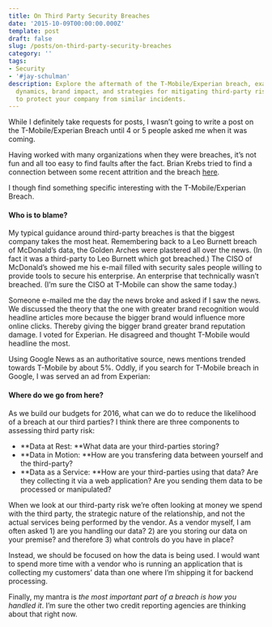 ```yaml
---
title: On Third Party Security Breaches
date: '2015-10-09T00:00:00.000Z'
template: post
draft: false
slug: /posts/on-third-party-security-breaches
category: ''
tags:
- Security
- '#jay-schulman'
description: Explore the aftermath of the T-Mobile/Experian breach, examining blame
  dynamics, brand impact, and strategies for mitigating third-party risk. Learn how
  to protect your company from similar incidents.
---
```

While I definitely take requests for posts, I wasn’t going to write a post on the T-Mobile/Experian Breach until 4 or 5 people asked me when it was coming.

Having worked with many organizations when they were breaches, it’s not fun and all too easy to find faults after the fact. Brian Krebs tried to find a connection between some recent attrition and the breach [here](http://krebsonsecurity.com/2015/10/at-experian-security-attrition-amid-acquisitions/).

I though find something specific interesting with the T-Mobile/Experian Breach.

#### Who is to blame?

My typical guidance around third-party breaches is that the biggest company takes the most heat. Remembering back to a Leo Burnett breach of McDonald’s data, the Golden Arches were plastered all over the news. (In fact it was a third-party to Leo Burnett which got breached.) The CISO of McDonald’s showed me his e-mail filled with security sales people willing to provide tools to secure his enterprise. An enterprise that technically wasn’t breached. (I’m sure the CISO at T-Mobile can show the same today.)

Someone e-mailed me the day the news broke and asked if I saw the news. We discussed the theory that the one with greater brand recognition would headline articles more because the bigger brand would influence more online clicks. Thereby giving the bigger brand greater brand reputation damage. I voted for Experian. He disagreed and thought T-Mobile would headline the most.

Using Google News as an authoritative source, news mentions trended towards T-Mobile by about 5%. Oddly, if you search for T-Mobile breach in Google, I was served an ad from Experian:

#### Where do we go from here?

As we build our budgets for 2016, what can we do to reduce the likelihood of a breach at our third parties? I think there are three components to assessing third party risk:

- **Data at Rest: **What data are your third-parties storing?
- **Data in Motion: **How are you transfering data between yourself and the third-party?
- **Data as a Service: **How are your third-parties using that data? Are they collecting it via a web application? Are you sending them data to be processed or manipulated?

When we look at our third-party risk we’re often looking at money we spend with the third party, the strategic nature of the relationship, and not the actual services being performed by the vendor. As a vendor myself, I am often asked 1) are you handling our data? 2) are you storing our data on your premise? and therefore 3) what controls do you have in place?

Instead, we should be focused on how the data is being used. I would want to spend more time with a vendor who is running an application that is collecting my customers’ data than one where I’m shipping it for backend processing.

Finally, my mantra is *the most important part of a breach is how you handled it*. I’m sure the other two credit reporting agencies are thinking about that right now.